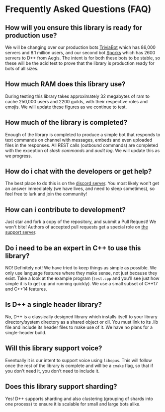 # Frequently Asked Questions (FAQ)

## How will you ensure this library is ready for production use?
We will be changing over our production bots [TriviaBot](https://triviabot.co.uk) which has 86,000 servers and 8.1 million users, and our second bot [Sporks](https://sporks.gg) which has 2600 servers to D++ from Aegis. The intent is for both these bots to be stable, so these will be the acid test to prove that the library is production ready for bots of all sizes.

## How much RAM does this library use?
During testing this library takes approximately 32 megabytes of ram to cache 250,000 users and 2200 guilds, with their respective roles and emojis. We will update these figures as we continue to test.

## How much of the library is completed?
Enough of the library is completed to produce a simple bot that responds to text commands on channel with messages, embeds and even uploaded files in the responses. All REST calls (outbound commands) are completed with the exception of *slash commands* and *audit log*. We will update this as we progress.

## How do i chat with the developers or get help?
The best place to do this is on the [discord server](https://discord.gg/RnG32Ctyq7). You most likely won't get an answer immediately (we have lives, and need to sleep sometimes), so feel free to lurk and join the community!

## How can i contribute to development?
Just star and fork a copy of the repository, and submit a Pull Request! We won't bite! Authors of accepted pull requests get a special role on [the support server](https://discord.gg/RnG32Ctyq7).

## Do i need to be an expert in C++ to use this library?
NO! Definitely not! We have tried to keep things as simple as possible. We only use language features where they make sense, not just because they exist. Take a look at the example program (`test.cpp` and you'll see just how simple it is to get up and running quickly). We use a small subset of C++17 and C++14 features.

## Is D++ a single header library?
No, D++ is a classically designed library which installs itself to your library directory/system directory as a shared object or dll. You must link to its .lib file and include its header files to make use of it. We have no plans for a single-header build.

## Will this library support voice?
Eventually it is our intent to support voice using `libopus`. This will follow once the rest of the library is complete and will be a `cmake` flag, so that if you don't need it, you don't need to include it.

## Does this library support sharding?
Yes! D++ supports sharding and also clustering (grouping of shards into one process) to ensure it is scalable for small and large bots alike.

